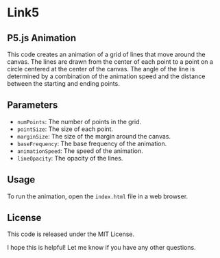 # Link5

## P5.js Animation

This code creates an animation of a grid of lines that move around the canvas. The lines are drawn from the center of each point to a point on a circle centered at the center of the canvas. The angle of the line is determined by a combination of the animation speed and the distance between the starting and ending points.

## Parameters

* `numPoints`: The number of points in the grid.
* `pointSize`: The size of each point.
* `marginSize`: The size of the margin around the canvas.
* `baseFrequency`: The base frequency of the animation.
* `animationSpeed`: The speed of the animation.
* `lineOpacity`: The opacity of the lines.

## Usage

To run the animation, open the `index.html` file in a web browser.

## License

This code is released under the MIT License.


I hope this is helpful! Let me know if you have any other questions.
